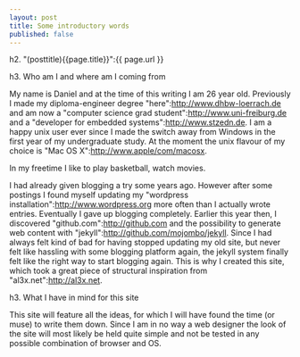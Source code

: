 ```yaml
---
layout: post
title: Some introductory words 
published: false
---
```


h2. "(posttitle){{page.title}}":{{ page.url }}

h3. Who am I and where am I coming from

My name is Daniel and at the time of this writing I am 26 year old. Previously I made my diploma-engineer degree "here":http://www.dhbw-loerrach.de and am now a "computer science grad student":http://www.uni-freiburg.de and a "developer for embedded systems":http://www.stzedn.de. I am a happy unix user ever since I made the switch away from Windows in the first year of my undergraduate study. At the moment the unix flavour of my choice is "Mac OS X":http://www.apple/com/macosx.

In my freetime I like to play basketball, watch movies.

I had already given blogging a try some years ago. However after some postings I found myself updating my "wordpress installation":http://www.wordpress.org more often than I actually wrote entries. Eventually I gave up blogging completely. Earlier this year then, I discovered "github.com":http://github.com and the possibility to generate web content with "jekyll":http://github.com/mojombo/jekyll. Since I had always felt kind of bad for having stopped updating my old site, but never felt like hassling with some blogging platform again, the jekyll system finally felt like the right way to start blogging again. This is why I created this site, which took a great piece of structural inspiration from "al3x.net":http://al3x.net.


h3. What I have in mind for this site

This site will feature all the ideas, for which I will have found the time (or muse) to write them down. Since I am in no way a web designer the look of the site will most likely be held quite simple and not be tested in any possible combination of browser and OS.
